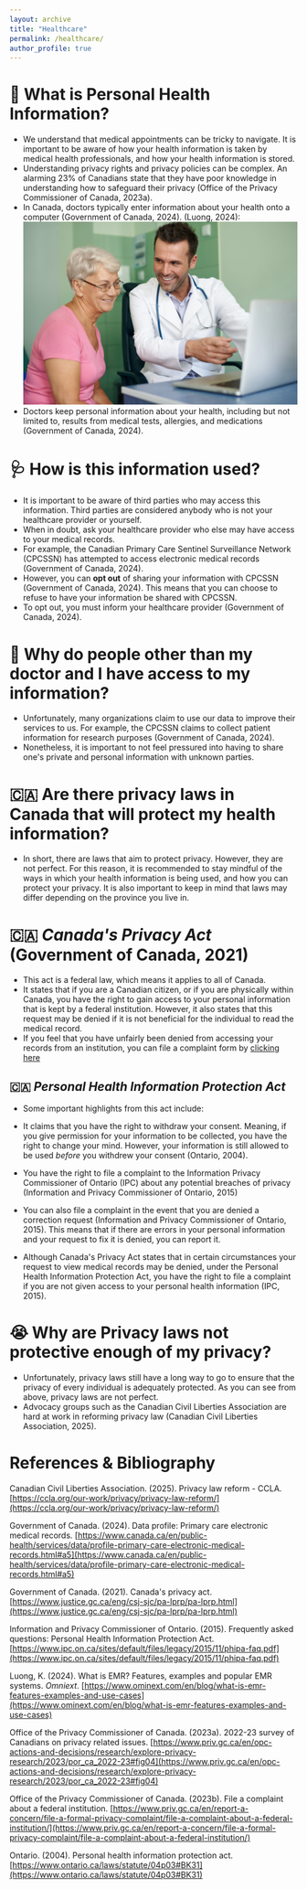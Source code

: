 ```yaml
---
layout: archive
title: "Healthcare"
permalink: /healthcare/
author_profile: true
---
```

# 🤔 What is Personal Health Information?
- We understand that medical appointments can be tricky to navigate. It is important to be aware of how your health information is taken by medical health professionals, and how your health information is stored.
- Understanding privacy rights and privacy policies can be complex. An alarming 23% of Canadians state that they have poor knowledge in understanding how to safeguard their privacy (Office of the Privacy Commissioner of Canada, 2023a).
- In Canada, doctors typically enter information about your health onto a computer (Government of Canada, 2024).
(Luong, 2024):
![doctor Image](../images/doctor.png)
- Doctors keep personal information about your health, including but not limited to, results from medical tests, allergies, and medications (Government of Canada, 2024).

# 🩺 How is this information used?
- It is important to be aware of third parties who may access this information. Third parties are considered anybody who is not your healthcare provider or yourself.
- When in doubt, ask your healthcare provider who else may have access to your medical records.
- For example, the Canadian Primary Care Sentinel Surveillance Network (CPCSSN) has attempted to access electronic medical records (Government of Canada, 2024).
- However, you can **opt out** of sharing your information with CPCSSN (Government of Canada, 2024). This means that you can choose to refuse to have your information be shared with CPCSSN.
- To opt out, you must inform your healthcare provider (Government of Canada, 2024).

# 💉 Why do people other than my doctor and I have access to my information?
- Unfortunately, many organizations claim to use our data to improve their services to us. For example, the CPCSSN claims to collect patient information for research purposes (Government of Canada, 2024).
- Nonetheless, it is important to not feel pressured into having to share one's private and personal information with unknown parties.

# 🇨🇦 Are there privacy laws in Canada that will protect my health information?
- In short, there are laws that aim to protect privacy. However, they are not perfect. For this reason, it is recommended to stay mindful of the ways in which your health information is being used, and how you can protect your privacy. It is also important to keep in mind that laws may differ depending on the province you live in.

# 🇨🇦 *Canada's Privacy Act* (Government of Canada, 2021)
- This act is a federal law, which means it applies to all of Canada.
- It states that if you are a Canadian citizen, or if you are physically within Canada, you have the right to gain access to your personal information that is kept by a federal institution. However, it also states that this request may be denied if it is not beneficial for the individual to read the medical record.
- If you feel that you have unfairly been denied from accessing your records from an institution, you can file a complaint form by [clicking here](https://www.priv.gc.ca/en/report-a-concern/file-a-formal-privacy-complaint/file-a-complaint-about-a-federal-institution/)

## 🇨🇦 *Personal Health Information Protection Act* 
- Some important highlights from this act include:
- It claims that you have the right to withdraw your consent. Meaning, if you give permission for your information to be collected, you have the right to change your mind. However, your information is still allowed to be used *before* you withdrew your consent (Ontario, 2004).

- You have the right to file a complaint to the Information Privacy Commissioner of Ontario (IPC) about any potential breaches of privacy (Information and Privacy Commissioner of Ontario, 2015)
- You can also file a complaint in the event that you are denied a correction request (Information and Privacy Commissioner of Ontario, 2015). This means that if there are errors in your personal information and your request to fix it is denied, you can report it.
- Although Canada's Privacy Act states that in certain circumstances your request to view medical records may be denied, under the Personal Health Information Protection Act, you have the right to file a complaint if you are not given access to your personal health information (IPC, 2015).

# 😭 Why are Privacy laws not protective enough of my privacy?
- Unfortunately, privacy laws still have a long way to go to ensure that the privacy of every individual is adequately protected. As you can see from above, privacy laws are not perfect.
- Advocacy groups such as the Canadian Civil Liberties Association are hard at work in reforming privacy law (Canadian Civil Liberties Association, 2025).

# References & Bibliography
Canadian Civil Liberties Association. (2025). Privacy law reform - CCLA. [https://ccla.org/our-work/privacy/privacy-law-reform/](https://ccla.org/our-work/privacy/privacy-law-reform/)

Government of Canada. (2024). Data profile: Primary care electronic medical records. [https://www.canada.ca/en/public-health/services/data/profile-primary-care-electronic-medical-records.html#a5](https://www.canada.ca/en/public-health/services/data/profile-primary-care-electronic-medical-records.html#a5)

Government of Canada. (2021). Canada's privacy act. [https://www.justice.gc.ca/eng/csj-sjc/pa-lprp/pa-lprp.html](https://www.justice.gc.ca/eng/csj-sjc/pa-lprp/pa-lprp.html)

Information and Privacy Commissioner of Ontario. (2015). Frequently asked questions: Personal Health Information Protection Act. [https://www.ipc.on.ca/sites/default/files/legacy/2015/11/phipa-faq.pdf](https://www.ipc.on.ca/sites/default/files/legacy/2015/11/phipa-faq.pdf)

Luong, K. (2024). What is EMR? Features, examples and popular EMR systems. *Omniext*. [https://www.ominext.com/en/blog/what-is-emr-features-examples-and-use-cases](https://www.ominext.com/en/blog/what-is-emr-features-examples-and-use-cases)

Office of the Privacy Commissioner of Canada. (2023a). 2022-23 survey of Canadians on privacy related issues. [https://www.priv.gc.ca/en/opc-actions-and-decisions/research/explore-privacy-research/2023/por_ca_2022-23#fig04](https://www.priv.gc.ca/en/opc-actions-and-decisions/research/explore-privacy-research/2023/por_ca_2022-23#fig04)

Office of the Privacy Commissioner of Canada. (2023b). File a complaint about a federal institution. [https://www.priv.gc.ca/en/report-a-concern/file-a-formal-privacy-complaint/file-a-complaint-about-a-federal-institution/](https://www.priv.gc.ca/en/report-a-concern/file-a-formal-privacy-complaint/file-a-complaint-about-a-federal-institution/)

Ontario. (2004). Personal health information protection act. [https://www.ontario.ca/laws/statute/04p03#BK31](https://www.ontario.ca/laws/statute/04p03#BK31)

